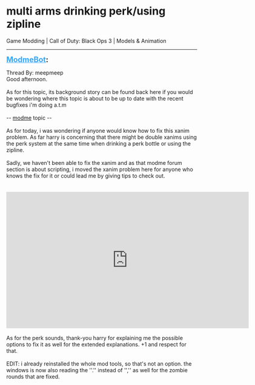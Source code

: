 # multi arms drinking perk/using zipline
Game Modding | Call of Duty: Black Ops 3 | Models & Animation

---
<strong style="font-size: 1.4em;"><span style="text-decoration: underline;text-decoration-color: #34a7f9;"><span style="color:#34a7f9;">ModmeBot</span></span>:</strong>

<p>Thread By: meepmeep<br />Good afternoon. <br /> <br />As for this topic, its background story can be found back here if you would be wondering where this topic is about to be up to date with the recent bugfixes i&#39;m doing a.t.m<br /> <br />-- <a href="http://aviacreations.com/modme/index.php?view=topic&tid=2456">modme</a> topic --<br /> <br />As for today, i was wondering if anyone would know how to fix this xanim problem. As far harry is concerning that there might be double xanims using the perk system at the same time when drinking a perk bottle or using the zipline. <br /> <br />Sadly, we haven&#39;t been able to fix the xanim and as that modme forum section is about scripting, i moved the xanim problem here for anyone who knows the fix for it or could lead me by giving tips to check out. <br /> <br /> <br /><iframe type="text/html" width="640" height="360" src="https://www.youtube.com/embed/76HewtvyynQ" frameborder="0"></iframe><br /> <br />As for the perk sounds, thank-you harry for explaining me the possible options to fix it as well for the extended explanations. +1 and respect for that. <br /> <br />EDIT: i already reinstalled the whole mod tools, so that&#39;s not an option. the windows is now also reading the &#39;&#39;.&#39;&#39; instead of &#39;&#39;,&#39;&#39; as well for the zombie rounds that are fixed.</p>
